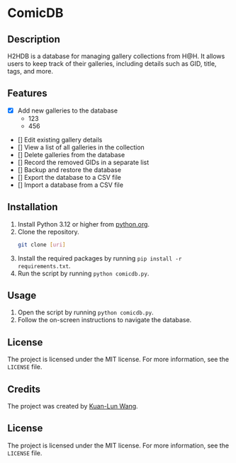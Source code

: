 # ComicDB
## Description

H2HDB is a database for managing gallery collections from H@H. It allows users to keep track of their galleries, including details such as GID, title, tags, and more.

## Features

- [x] Add new galleries to the database
    - 123
    - 456
- [] Edit existing gallery details
- [] View a list of all galleries in the collection
- [] Delete galleries from the database
- [] Record the removed GIDs in a separate list
- [] Backup and restore the database
- [] Export the database to a CSV file
- [] Import a database from a CSV file

## Installation

1. Install Python 3.12 or higher from [python.org](https://www.python.org/downloads/).
2. Clone the repository.
    ```bash
    git clone [uri]
    ```
3. Install the required packages by running `pip install -r requirements.txt`.
4. Run the script by running `python comicdb.py`.

## Usage

1. Open the script by running `python comicdb.py`.
2. Follow the on-screen instructions to navigate the database.

## License

The project is licensed under the MIT license. For more information, see the `LICENSE` file.

## Credits

The project was created by [Kuan-Lun Wang](https://www.klwang.tw/home/).

## License

The project is licensed under the MIT license. For more information, see the `LICENSE` file.